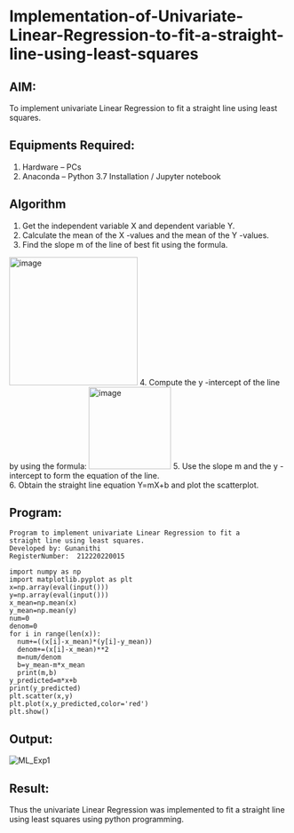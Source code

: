 # Implementation-of-Univariate-Linear-Regression-to-fit-a-straight-line-using-least-squares
## AIM:
To implement univariate Linear Regression to fit a straight line using least squares.

## Equipments Required:
1. Hardware – PCs
2. Anaconda – Python 3.7 Installation / Jupyter notebook

## Algorithm
1. Get the independent variable X and dependent variable Y.
2. Calculate the mean of the X -values and the mean of the Y -values.
3. Find the slope m of the line of best fit using the formula. 
<img width="231" alt="image" src="https://user-images.githubusercontent.com/93026020/192078527-b3b5ee3e-992f-46c4-865b-3b7ce4ac54ad.png">
4. Compute the y -intercept of the line by using the formula:
<img width="148" alt="image" src="https://user-images.githubusercontent.com/93026020/192078545-79d70b90-7e9d-4b85-9f8b-9d7548a4c5a4.png">
5. Use the slope m and the y -intercept to form the equation of the line.<br>
6. Obtain the straight line equation Y=mX+b and plot the scatterplot.

## Program:
```
Program to implement univariate Linear Regression to fit a 
straight line using least squares.
Developed by: Gunanithi 
RegisterNumber:  212220220015
```
```python3
import numpy as np
import matplotlib.pyplot as plt
x=np.array(eval(input()))
y=np.array(eval(input()))
x_mean=np.mean(x)
y_mean=np.mean(y)
num=0
denom=0
for i in range(len(x)):
  num+=((x[i]-x_mean)*(y[i]-y_mean))
  denom+=(x[i]-x_mean)**2
  m=num/denom
  b=y_mean-m*x_mean
  print(m,b)
y_predicted=m*x+b
print(y_predicted)
plt.scatter(x,y)
plt.plot(x,y_predicted,color='red')
plt.show()
```

## Output:

![ML_Exp1](https://user-images.githubusercontent.com/89703145/226668717-34986720-33de-4011-9689-1138138f97e4.png)

## Result:
Thus the univariate Linear Regression was implemented to fit a straight line using least squares using python programming.

